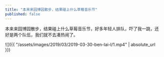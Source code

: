 ```yaml
---
title: "本来来园博园散步，结果碰上什么草莓音乐节"
published: false
---
```

本来来园博园散步，结果碰上什么草莓音乐节，好多年轻人排队，吓了我一跳，还好是两个队伍，我们就不去凑热闹了。



![]({{ "/assets/images/2019/03/2019-03-30-ben-lai-l/1.mp4" | absolute_url }})
